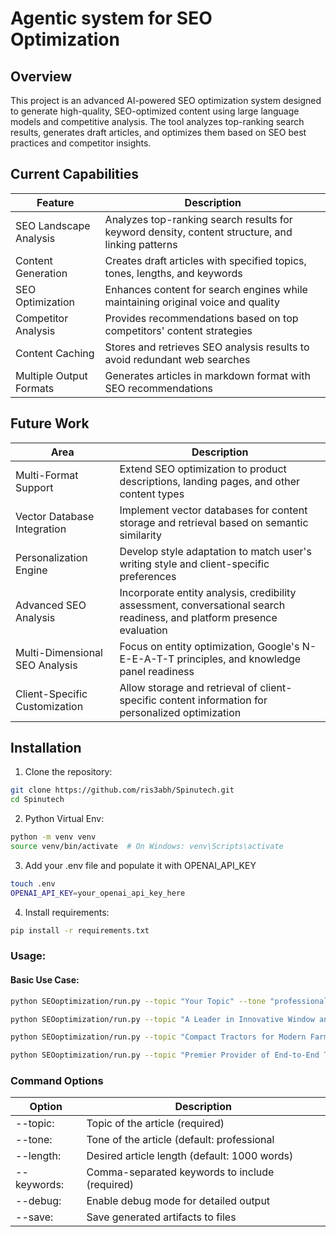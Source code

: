 # Agentic system for SEO Optimization

## Overview
This project is an advanced AI-powered SEO optimization system designed to generate high-quality, SEO-optimized content using large language models and competitive analysis. The tool analyzes top-ranking search results, generates draft articles, and optimizes them based on SEO best practices and competitor insights.

## Current Capabilities

| Feature | Description |
|---------|-------------|
| SEO Landscape Analysis | Analyzes top-ranking search results for keyword density, content structure, and linking patterns |
| Content Generation | Creates draft articles with specified topics, tones, lengths, and keywords |
| SEO Optimization | Enhances content for search engines while maintaining original voice and quality |
| Competitor Analysis | Provides recommendations based on top competitors' content strategies |
| Content Caching | Stores and retrieves SEO analysis results to avoid redundant web searches |
| Multiple Output Formats | Generates articles in markdown format with SEO recommendations |

## Future Work

| Area | Description |
|------|-------------|
| Multi-Format Support | Extend SEO optimization to product descriptions, landing pages, and other content types |
| Vector Database Integration | Implement vector databases for content storage and retrieval based on semantic similarity |
| Personalization Engine | Develop style adaptation to match user's writing style and client-specific preferences |
| Advanced SEO Analysis | Incorporate entity analysis, credibility assessment, conversational search readiness, and platform presence evaluation |
| Multi-Dimensional SEO Analysis | Focus on entity optimization, Google's N-E-E-A-T-T principles, and knowledge panel readiness |
| Client-Specific Customization | Allow storage and retrieval of client-specific content information for personalized optimization |

## Installation

1. Clone the repository:
```bash
git clone https://github.com/ris3abh/Spinutech.git
cd Spinutech
```

2. Python Virtual Env:
``` bash
python -m venv venv
source venv/bin/activate  # On Windows: venv\Scripts\activate 
```

3. Add your .env file and populate it with OPENAI_API_KEY
```bash
touch .env
OPENAI_API_KEY=your_openai_api_key_here
```

4. Install requirements:
```bash
pip install -r requirements.txt
```

### Usage:

#### Basic Use Case:

```bash
python SEOoptimization/run.py --topic "Your Topic" --tone "professional" --length "1200 words" --keywords "keyword1, keyword2, keyword3" --debug --save
```


```bash
python SEOoptimization/run.py --topic "A Leader in Innovative Window and Door Solutions" --tone "professional" --length "1500 words" --keywords "window solutions, door technology, innovative designs, energy efficiency, architectural products" --debug --save
```


```bash
python SEOoptimization/run.py --topic "Compact Tractors for Modern Farming" --tone "professional" --length "1200 words" --keywords "compact tractors, sub-compact tractors, farming equipment, agricultural machinery, small farm solutions" --debug --save
```


```bash
python SEOoptimization/run.py --topic "Premier Provider of End-to-End Technical and Creative Film Solutions" --tone "professional" --length "1800 words" --keywords "film production services, technical solutions, creative vision, filmmaking technology, production workflow" --debug --save
```

### Command Options
| Option | Description |
|------|-------------|
|--topic:	|Topic of the article (required)|
|--tone:	|Tone of the article (default: professional|
|--length:	|Desired article length (default: 1000 words)|
|--keywords:	|Comma-separated keywords to include (required)|
|--debug:	|Enable debug mode for detailed output|
|--save:	|Save generated artifacts to files|




